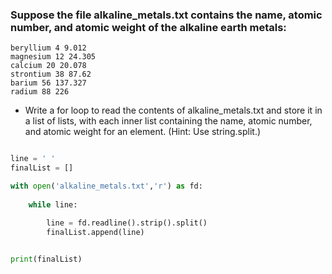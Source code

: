 ### Suppose the file alkaline_metals.txt contains the name, atomic number, and atomic weight of the alkaline earth metals:

```
beryllium 4 9.012
magnesium 12 24.305
calcium 20 20.078
strontium 38 87.62
barium 56 137.327
radium 88 226

```

- Write a for loop to read the contents of alkaline_metals.txt and store it in a list of lists, with each inner list containing the name, atomic number, and atomic weight for an element. (Hint: Use string.split.)

```python

line = ' '
finalList = []

with open('alkaline_metals.txt','r') as fd:
    
    while line:

        line = fd.readline().strip().split()
        finalList.append(line)
    

print(finalList)

```